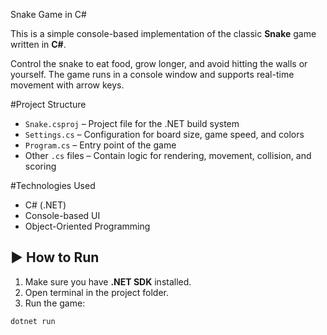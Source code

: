 Snake Game in C#

This is a simple console-based implementation of the classic **Snake** game written in **C#**.

Control the snake to eat food, grow longer, and avoid hitting the walls or yourself. The game runs in a console window and supports real-time movement with arrow keys.

#Project Structure

- `Snake.csproj` – Project file for the .NET build system  
- `Settings.cs` – Configuration for board size, game speed, and colors  
- `Program.cs` – Entry point of the game  
- Other `.cs` files – Contain logic for rendering, movement, collision, and scoring

#Technologies Used

- C# (.NET)
- Console-based UI
- Object-Oriented Programming

## ▶️ How to Run

1. Make sure you have **.NET SDK** installed.
2. Open terminal in the project folder.
3. Run the game:

```bash
dotnet run
